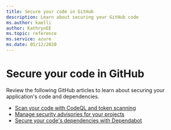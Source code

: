```yaml
--- 
title: Secure your code in GitHub 
description: Learn about securing your GitHub code
ms.author: kaelli
author: KathrynEE
ms.topic: reference
ms.service: azure 
ms.date: 05/12/2020
---
```



# Secure your code in GitHub

Review the following GitHub articles to learn about securing your application's code and dependencies.

- [Scan your code with CodeQL and token scanning](https://help.github.com/github/finding-security-vulnerabilities-and-errors-in-your-code/automatically-scanning-your-code-for-vulnerabilities-and-errors)  
- [Manage security advisories for your projects](https://help.github.com/github/managing-security-vulnerabilities/managing-security-vulnerabilities-in-your-project)  
- [Secure your code's dependencies with Dependabot](https://help.github.com/github/managing-security-vulnerabilities/managing-vulnerabilities-in-your-projects-dependencies)  

 